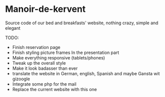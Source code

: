# Manoir-de-kervent

Source code of our bed and breakfasts' website, nothing crazy, simple and elegant


TODO:
* Finish reservation page
* Finish styling picture frames In the presentation part
* Make everything responsive (tablets/phones)
* Tweak up the overall style
* Make it look badasser than ever
* translate the website in German, english, Spanish and maybe Gansta wit gizoogle
* Integrate some php for the mail
* Replace the current website with this one
